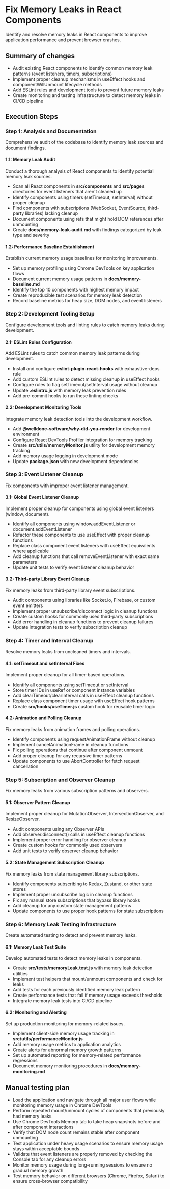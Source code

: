 # Fix Memory Leaks in React Components
Identify and resolve memory leaks in React components to improve application performance and prevent browser crashes.

## Summary of changes
- Audit existing React components to identify common memory leak patterns (event listeners, timers, subscriptions)
- Implement proper cleanup mechanisms in useEffect hooks and componentWillUnmount lifecycle methods
- Add ESLint rules and development tools to prevent future memory leaks
- Create monitoring and testing infrastructure to detect memory leaks in CI/CD pipeline

## Execution Steps

### Step 1: Analysis and Documentation
Comprehensive audit of the codebase to identify memory leak sources and document findings.

#### 1.1: Memory Leak Audit
Conduct a thorough analysis of React components to identify potential memory leak sources.
- Scan all React components in **src/components** and **src/pages** directories for event listeners that aren't cleaned up
- Identify components using timers (setTimeout, setInterval) without proper cleanup
- Find components with subscriptions (WebSocket, EventSource, third-party libraries) lacking cleanup
- Document components using refs that might hold DOM references after unmounting
- Create **docs/memory-leak-audit.md** with findings categorized by leak type and severity

#### 1.2: Performance Baseline Establishment
Establish current memory usage baselines for monitoring improvements.
- Set up memory profiling using Chrome DevTools on key application flows
- Document current memory usage patterns in **docs/memory-baseline.md**
- Identify the top 10 components with highest memory impact
- Create reproducible test scenarios for memory leak detection
- Record baseline metrics for heap size, DOM nodes, and event listeners

### Step 2: Development Tooling Setup
Configure development tools and linting rules to catch memory leaks during development.

#### 2.1: ESLint Rules Configuration
Add ESLint rules to catch common memory leak patterns during development.
- Install and configure **eslint-plugin-react-hooks** with exhaustive-deps rule
- Add custom ESLint rules to detect missing cleanup in useEffect hooks
- Configure rules to flag setTimeout/setInterval usage without cleanup
- Update **.eslintrc.js** with memory leak prevention rules
- Add pre-commit hooks to run these linting checks

#### 2.2: Development Monitoring Tools
Integrate memory leak detection tools into the development workflow.
- Add **@welldone-software/why-did-you-render** for development environment
- Configure React DevTools Profiler integration for memory tracking
- Create **src/utils/memoryMonitor.js** utility for development memory tracking
- Add memory usage logging in development mode
- Update **package.json** with new development dependencies

### Step 3: Event Listener Cleanup
Fix components with improper event listener management.

#### 3.1: Global Event Listener Cleanup
Implement proper cleanup for components using global event listeners (window, document).
- Identify all components using window.addEventListener or document.addEventListener
- Refactor these components to use useEffect with proper cleanup functions
- Replace class component event listeners with useEffect equivalents where applicable
- Add cleanup functions that call removeEventListener with exact same parameters
- Update unit tests to verify event listener cleanup behavior

#### 3.2: Third-party Library Event Cleanup
Fix memory leaks from third-party library event subscriptions.
- Audit components using libraries like Socket.io, Firebase, or custom event emitters
- Implement proper unsubscribe/disconnect logic in cleanup functions
- Create custom hooks for commonly used third-party subscriptions
- Add error handling in cleanup functions to prevent cleanup failures
- Update integration tests to verify subscription cleanup

### Step 4: Timer and Interval Cleanup
Resolve memory leaks from uncleaned timers and intervals.

#### 4.1: setTimeout and setInterval Fixes
Implement proper cleanup for all timer-based operations.
- Identify all components using setTimeout or setInterval
- Store timer IDs in useRef or component instance variables
- Add clearTimeout/clearInterval calls in useEffect cleanup functions
- Replace class component timer usage with useEffect hook patterns
- Create **src/hooks/useTimer.js** custom hook for reusable timer logic

#### 4.2: Animation and Polling Cleanup
Fix memory leaks from animation frames and polling operations.
- Identify components using requestAnimationFrame without cleanup
- Implement cancelAnimationFrame in cleanup functions
- Fix polling operations that continue after component unmount
- Add proper cleanup for any recursive timer patterns
- Update components to use AbortController for fetch request cancellation

### Step 5: Subscription and Observer Cleanup
Fix memory leaks from various subscription patterns and observers.

#### 5.1: Observer Pattern Cleanup
Implement proper cleanup for MutationObserver, IntersectionObserver, and ResizeObserver.
- Audit components using any Observer APIs
- Add observer.disconnect() calls in useEffect cleanup functions
- Implement proper error handling for observer cleanup
- Create custom hooks for commonly used observers
- Add unit tests to verify observer cleanup behavior

#### 5.2: State Management Subscription Cleanup
Fix memory leaks from state management library subscriptions.
- Identify components subscribing to Redux, Zustand, or other state stores
- Implement proper unsubscribe logic in cleanup functions
- Fix any manual store subscriptions that bypass library hooks
- Add cleanup for any custom state management patterns
- Update components to use proper hook patterns for state subscriptions

### Step 6: Memory Leak Testing Infrastructure
Create automated testing to detect and prevent memory leaks.

#### 6.1: Memory Leak Test Suite
Develop automated tests to detect memory leaks in components.
- Create **src/tests/memoryLeak.test.js** with memory leak detection utilities
- Implement test helpers that mount/unmount components and check for leaks
- Add tests for each previously identified memory leak pattern
- Create performance tests that fail if memory usage exceeds thresholds
- Integrate memory leak tests into CI/CD pipeline

#### 6.2: Monitoring and Alerting
Set up production monitoring for memory-related issues.
- Implement client-side memory usage tracking in **src/utils/performanceMonitor.js**
- Add memory usage metrics to application analytics
- Create alerts for abnormal memory growth patterns
- Set up automated reporting for memory-related performance regressions
- Document memory monitoring procedures in **docs/memory-monitoring.md**

## Manual testing plan
- Load the application and navigate through all major user flows while monitoring memory usage in Chrome DevTools
- Perform repeated mount/unmount cycles of components that previously had memory leaks
- Use Chrome DevTools Memory tab to take heap snapshots before and after component interactions
- Verify that DOM node count remains stable after component unmounting
- Test application under heavy usage scenarios to ensure memory usage stays within acceptable bounds
- Validate that event listeners are properly removed by checking the Console tab for any cleanup errors
- Monitor memory usage during long-running sessions to ensure no gradual memory growth
- Test memory behavior on different browsers (Chrome, Firefox, Safari) to ensure cross-browser compatibility